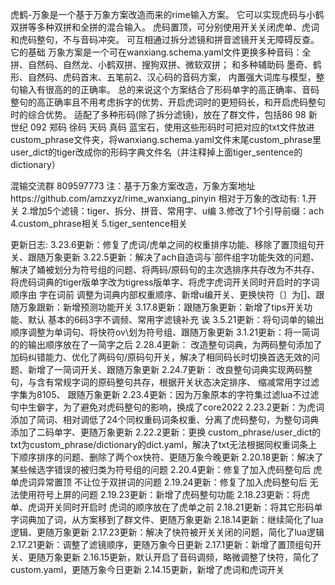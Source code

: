 
虎鹤-万象是一个基于万象方案改造而来的rime输入方案。
它可以实现虎码与小鹤双拼等多种双拼和全拼的混合输入。
虎码置顶，可分别使用开关关闭虎单、虎词和虎码整句，不与音码冲突。
可互相通过拆分滤镜和拼音滤镜开关无障碍反查。
它的基础 万象方案是一个可在wanxiang.schema.yaml文件更换多种音码：全拼、自然码、自然龙、小鹤双拼、搜狗双拼、微软双拼；
和多种辅助码 墨奇、鹤形、自然码、虎码首末、五笔前2、汉心码的音码方案，
内置强大词库与模型，整句输入有很高的的正确率。
总的来说这个方案结合了形码单字的高正确率、音码整句的高正确率且不用考虑拆字的优势、开启虎词时的更短码长，和开启虎码整句时的综合优势。
适配了多种形码(除了拆分滤镜)，放在了群文件，包括86 98 新世纪 092 郑码 徐码 天码 真码 蓝宝石，使用这些形码时可把对应的txt文件放进custom_phrase文件夹，将wanxiang.schema.yaml文件末尾custom_phrase里user_dict的tiger改成你的形码字典文件名（并注释掉上面tiger_sentence的dictionary）


混输交流群 809597773
注：基于万象方案改造，万象方案地址https://github.com/amzxyz/rime_wanxiang_pinyin
相对于万象的改动有:
1.开关
2.增加5个滤镜：tiger、拆分、拼音、常用字、u编
3.修改了1个引导前缀：ach
4.custom_phrase相关
5.tiger_sentence相关


更新日志:
3.23.6更新：修复了虎词/虎单之间的权重排序功能、移除了置顶组句开关、跟随万象更新
3.22.5更新：解决了ach自造词与`部件组字功能失效的问题、解决了㛚被划分为符号组的问题、将两码/原码句的主次选排序共存改为不共存、将虎码词典的tiger版单字改为tigress版单字、将虎字虎词开关同时开启时的字词顺序由 字在词前 调整为词典内部权重顺序、新增u编开关、更换快符〔〕为[]、跟随万象跟新：新增预测功能开关
3.17.8更新：跟随万象更新：新增了tips开关功能、默认 基本的6码3字不调频、常用字滤镜补充 诶
3.5.21更新：将句词单的输出顺序调整为单词句、将快符ov\划为符号组、跟随万象更新
3.1.21更新：将一简词的的输出顺序放在了一简字之后
2.28.4更新：
改造整句词典，为两码整句添加了加码纠错能力、优化了两码句/原码句开关，解决了相同码长时切换首选无效的问题、新增了一简词开关、跟随万象更新
2.24.7更新：
改良整句词典实现两码整句，与含有常规字词的原码整句共存，根据开关状态决定排序、
缩减常用字过滤字集为8105、
跟随万象更新
2.23.4更新：因为万象原本的字符集过滤lua不过滤句中生僻字，为了避免对虎码整句的影响，换成了core2022
2.23.2更新：为虎词添加了简词、相对调低了24个同权重码词条权重、分离了虎码整句，为整句词典添加了二码单字、更随万象更新
2.22.2更新：更换 custom_phrase/user_dict的txt为custom_phrase/dictionary的dict.yaml，解决了txt无法根据同权重词条上下顺序排序的问题、删除了两个ox快符、更随万象今晚更新
2.20.18更新：解决了某些候选字错误的被归类为符号组的问题
2.20.4更新：修复了加入虎码整句后 虎单虎词异常置顶 不让位于双拼词的问题
2.19.24更新：修复了加入虎码整句后 无法使用符号上屏的问题
2.19.23更新：新增了虎码整句功能
2.18.23更新：将虎单、虎词开关同时开启时 虎词的顺序放在了虎单之前
2.18.21更新：将其它形码单字词典加了词，从方案移到了群文件、更随万象更新
2.18.14更新：继续简化了lua逻辑、更随万象更新
2.17.23更新：解决了快符被开关关闭的问题，简化了lua逻辑
2.17.21更新：调整了滤镜顺序，更随万象今日更新
2.17.1更新：新增了置顶组句开关、更随万象更新
2.16.15更新，默认开启了音码调频，略微调整了快符，简化了custom.yaml，更随万象今日更新
2.14.15更新，新增了虎词和虎词开关
